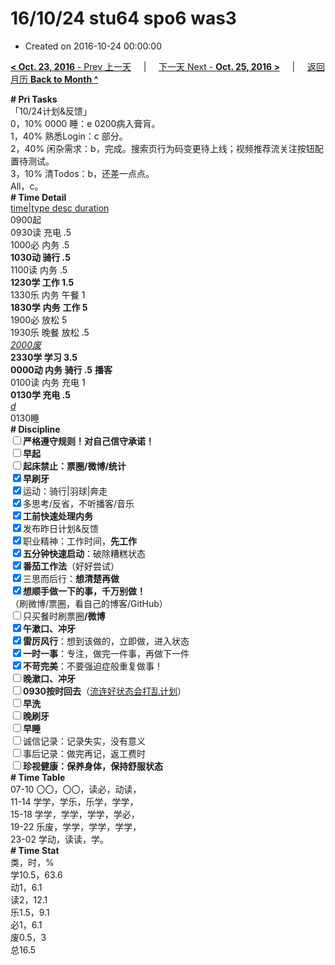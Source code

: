 # 16/10/24 stu64 spo6 was3

- Created on 2016-10-24 00:00:00

[**< Oct. 23, 2016** - Prev 上一天](_archived/lifelogs/2016/10/d23.md) &nbsp; &nbsp; | &nbsp; &nbsp; [下一天 Next - **Oct. 25, 2016 >**](_archived/lifelogs/2016/10/d25.md) &nbsp; &nbsp; |  &nbsp; &nbsp; [返回月历 **Back to Month ^**](_archived/lifelogs/2016/10/index.md)
<br/><div><div><b># Pri Tasks</b></div></div><div>「10/24计划&amp;反馈」</div><div>0，10% 0000 睡：e 0200病入膏肓。</div><div><div>1，40% 熟悉Login：c 部分。</div><div>2，40% 闲杂需求：b，完成。搜索页行为码变更待上线；视频推荐流关注按钮配置待测试。</div></div><div>3，10% 清Todos：b，还差一点点。</div><div>All，c。</div><div><div><b># Time Detail</b></div><div><u>time|type desc duration</u></div><div>0900起</div><div>0930读 充电 .5</div><div>1000必 内务 .5</div><div><b>1030动 骑行 .5</b></div><div>1100读 内务 .5</div><div><b>1230学 工作 1.5</b></div><div>1330乐 内务 午餐 1</div><div><b>1830学</b> <b>内务</b> <b>工作 5</b></div><div>1900必 放松 5</div><div>1930乐 晚餐 放松 .5</div><div><u><i>2000废</i></u></div><div><b>2330学 学习 3.5</b></div><div><b>0000动 内务 骑行 .5</b> <b>播客</b></div><div>0100读 内务 充电 1</div><div><b>0130学 充电 .5</b></div><div><u><i>d</i></u></div><div>0130睡</div><div><b># Discipline</b></div><div><b><input type="checkbox"/></b><b>严格遵守规则！对自己信守承诺！</b></div><div><b><input type="checkbox"/></b><b>早起</b></div><div><input type="checkbox"/><b>起床禁止：票圈</b><b>/微博/统计</b></div><div><input checked="true" type="checkbox"/><b>早刷牙</b></div><div><input checked="true" type="checkbox"/>运动：骑行|羽球|奔走</div><div><input checked="true" type="checkbox"/>多思考/反省，不听播客/音乐</div><div><input checked="true" type="checkbox"/><b>工前快速处理内务</b></div><div><input checked="true" type="checkbox"/>发布昨日计划&amp;反馈</div><div><input checked="true" type="checkbox"/>职业精神：工作时间，<b>先工作</b></div><div><input checked="true" type="checkbox"/><b>五分钟快速启动</b>：破除糟糕状态</div><div><b><input checked="true" type="checkbox"/></b><b>番茄工作法</b>（好好尝试）</div><div><input checked="true" type="checkbox"/>三思而后行：<b>想清楚再做</b></div><div><input checked="true" type="checkbox"/><b>想顺手做一下的事，千万别做！</b></div><div>（刷微博/票圈，看自己的博客/GitHub）</div><div><input type="checkbox"/>只买餐时刷票圈<b>/</b><b>微博</b></div><div><input checked="true" type="checkbox"/><b>午漱口、冲牙</b></div><div><input checked="true" type="checkbox"/><b>雷厉风行</b>：想到该做的，立即做，进入状态</div><div><input checked="true" type="checkbox"/><b>一时</b><b>一事</b>：专注，做完一件事，再做下一件</div><div><input checked="true" type="checkbox"/><b>不苛完美</b>：不要强迫症般重复做事！</div><div><input type="checkbox"/><b>晚漱口、冲牙</b></div><div><u><input type="checkbox"/></u><b>0930</b><b>按时回去</b>（<u>流连好状态会打乱计划</u>）</div><div><input type="checkbox"/><b>早洗</b></div><div><b><input type="checkbox"/></b><b>晚刷牙</b></div><div><input type="checkbox"/><b>早睡</b></div><div><input type="checkbox"/>诚信记录：记录失实，没有意义</div><div><input type="checkbox"/>事后记录：做完再记，返工费时</div><div><b><input type="checkbox"/></b><b>珍视健康：保养身体，保持舒服状态</b></div><div><b># Time Table</b></div><div>07-10 〇〇，〇〇，读必，动读，</div><div>11-14 学学，学乐，乐学，学学，</div><div>15-18 学学，学学，学学，学必，</div><div>19-22 乐废，学学，学学，学学，</div><div>23-02 学动，读读，学。</div><div><b># Time Stat</b></div><div>类，时，%</div><div>学10.5，63.6</div><div>动1，6.1</div><div>读2，12.1</div><div>乐1.5，9.1</div><div>必1，6.1</div><div>废0.5，3</div><div>总16.5</div>
